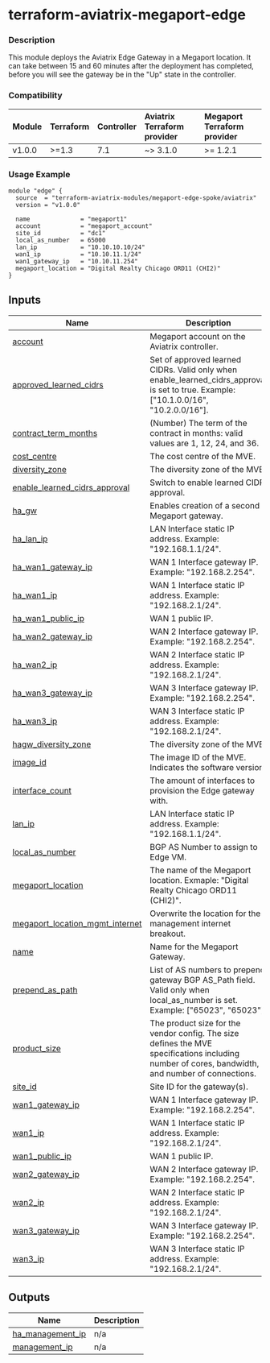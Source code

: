 <!-- BEGIN_TF_DOCS -->
# terraform-aviatrix-megaport-edge

### Description
This module deploys the Aviatrix Edge Gateway in a Megaport location. It can take between 15 and 60 minutes after the deployment has completed, before you will see the gateway be in the "Up" state in the controller.

### Compatibility
Module | Terraform | Controller | Aviatrix Terraform provider | Megaport  Terraform provider
:--- | :--- | :--- | :--- | :---
v1.0.0 | >=1.3 | 7.1 | ~> 3.1.0 | >= 1.2.1

### Usage Example
```hcl
module "edge" {
  source  = "terraform-aviatrix-modules/megaport-edge-spoke/aviatrix"
  version = "v1.0.0"

  name              = "megaport1"
  account           = "megaport_account"
  site_id           = "dc1"
  local_as_number   = 65000
  lan_ip            = "10.10.10.10/24"
  wan1_ip           = "10.10.11.1/24"
  wan1_gateway_ip   = "10.10.11.254"
  megaport_location = "Digital Realty Chicago ORD11 (CHI2)"
}
```
## Inputs

| Name | Description | Type | Default | Required |
|------|-------------|------|---------|:--------:|
| <a name="input_account"></a> [account](#input\_account) | Megaport account on the Aviatrix controller. | `string` | n/a | yes |
| <a name="input_approved_learned_cidrs"></a> [approved\_learned\_cidrs](#input\_approved\_learned\_cidrs) | Set of approved learned CIDRs. Valid only when enable\_learned\_cidrs\_approval is set to true. Example: ["10.1.0.0/16", "10.2.0.0/16"]. | `list(string)` | `null` | no |
| <a name="input_contract_term_months"></a> [contract\_term\_months](#input\_contract\_term\_months) | (Number) The term of the contract in months: valid values are 1, 12, 24, and 36. | `number` | `12` | no |
| <a name="input_cost_centre"></a> [cost\_centre](#input\_cost\_centre) | The cost centre of the MVE. | `string` | `null` | no |
| <a name="input_diversity_zone"></a> [diversity\_zone](#input\_diversity\_zone) | The diversity zone of the MVE. | `string` | `null` | no |
| <a name="input_enable_learned_cidrs_approval"></a> [enable\_learned\_cidrs\_approval](#input\_enable\_learned\_cidrs\_approval) | Switch to enable learned CIDR approval. | `bool` | `null` | no |
| <a name="input_ha_gw"></a> [ha\_gw](#input\_ha\_gw) | Enables creation of a second Megaport gateway. | `bool` | `false` | no |
| <a name="input_ha_lan_ip"></a> [ha\_lan\_ip](#input\_ha\_lan\_ip) | LAN Interface static IP address. Example: "192.168.1.1/24". | `string` | `""` | no |
| <a name="input_ha_wan1_gateway_ip"></a> [ha\_wan1\_gateway\_ip](#input\_ha\_wan1\_gateway\_ip) | WAN 1 Interface gateway IP. Example: "192.168.2.254". | `string` | `""` | no |
| <a name="input_ha_wan1_ip"></a> [ha\_wan1\_ip](#input\_ha\_wan1\_ip) | WAN 1 Interface static IP address. Example: "192.168.2.1/24". | `string` | `""` | no |
| <a name="input_ha_wan1_public_ip"></a> [ha\_wan1\_public\_ip](#input\_ha\_wan1\_public\_ip) | WAN 1 public IP. | `string` | `""` | no |
| <a name="input_ha_wan2_gateway_ip"></a> [ha\_wan2\_gateway\_ip](#input\_ha\_wan2\_gateway\_ip) | WAN 2 Interface gateway IP. Example: "192.168.2.254". | `string` | `""` | no |
| <a name="input_ha_wan2_ip"></a> [ha\_wan2\_ip](#input\_ha\_wan2\_ip) | WAN 2 Interface static IP address. Example: "192.168.2.1/24". | `string` | `""` | no |
| <a name="input_ha_wan3_gateway_ip"></a> [ha\_wan3\_gateway\_ip](#input\_ha\_wan3\_gateway\_ip) | WAN 3 Interface gateway IP. Example: "192.168.2.254". | `string` | `""` | no |
| <a name="input_ha_wan3_ip"></a> [ha\_wan3\_ip](#input\_ha\_wan3\_ip) | WAN 3 Interface static IP address. Example: "192.168.2.1/24". | `string` | `""` | no |
| <a name="input_hagw_diversity_zone"></a> [hagw\_diversity\_zone](#input\_hagw\_diversity\_zone) | The diversity zone of the MVE. | `string` | `null` | no |
| <a name="input_image_id"></a> [image\_id](#input\_image\_id) | The image ID of the MVE. Indicates the software version. | `number` | `85` | no |
| <a name="input_interface_count"></a> [interface\_count](#input\_interface\_count) | The amount of interfaces to provision the Edge gateway with. | `number` | `3` | no |
| <a name="input_lan_ip"></a> [lan\_ip](#input\_lan\_ip) | LAN Interface static IP address. Example: "192.168.1.1/24". | `string` | n/a | yes |
| <a name="input_local_as_number"></a> [local\_as\_number](#input\_local\_as\_number) | BGP AS Number to assign to Edge VM. | `number` | `null` | no |
| <a name="input_megaport_location"></a> [megaport\_location](#input\_megaport\_location) | The name of the Megaport location. Exmaple: "Digital Realty Chicago ORD11 (CHI2)". | `string` | n/a | yes |
| <a name="input_megaport_location_mgmt_internet"></a> [megaport\_location\_mgmt\_internet](#input\_megaport\_location\_mgmt\_internet) | Overwrite the location for the management internet breakout. | `string` | `""` | no |
| <a name="input_name"></a> [name](#input\_name) | Name for the Megaport Gateway. | `string` | n/a | yes |
| <a name="input_prepend_as_path"></a> [prepend\_as\_path](#input\_prepend\_as\_path) | List of AS numbers to prepend gateway BGP AS\_Path field. Valid only when local\_as\_number is set. Example: ["65023", "65023"]. | `list(number)` | `null` | no |
| <a name="input_product_size"></a> [product\_size](#input\_product\_size) | The product size for the vendor config. The size defines the MVE specifications including number of cores, bandwidth, and number of connections. | `string` | `"SMALL"` | no |
| <a name="input_site_id"></a> [site\_id](#input\_site\_id) | Site ID for the gateway(s). | `string` | n/a | yes |
| <a name="input_wan1_gateway_ip"></a> [wan1\_gateway\_ip](#input\_wan1\_gateway\_ip) | WAN 1 Interface gateway IP. Example: "192.168.2.254". | `string` | n/a | yes |
| <a name="input_wan1_ip"></a> [wan1\_ip](#input\_wan1\_ip) | WAN 1 Interface static IP address. Example: "192.168.2.1/24". | `string` | n/a | yes |
| <a name="input_wan1_public_ip"></a> [wan1\_public\_ip](#input\_wan1\_public\_ip) | WAN 1 public IP. | `string` | `null` | no |
| <a name="input_wan2_gateway_ip"></a> [wan2\_gateway\_ip](#input\_wan2\_gateway\_ip) | WAN 2 Interface gateway IP. Example: "192.168.2.254". | `string` | `""` | no |
| <a name="input_wan2_ip"></a> [wan2\_ip](#input\_wan2\_ip) | WAN 2 Interface static IP address. Example: "192.168.2.1/24". | `string` | `""` | no |
| <a name="input_wan3_gateway_ip"></a> [wan3\_gateway\_ip](#input\_wan3\_gateway\_ip) | WAN 3 Interface gateway IP. Example: "192.168.2.254". | `string` | `""` | no |
| <a name="input_wan3_ip"></a> [wan3\_ip](#input\_wan3\_ip) | WAN 3 Interface static IP address. Example: "192.168.2.1/24". | `string` | `""` | no |

## Outputs

| Name | Description |
|------|-------------|
| <a name="output_ha_management_ip"></a> [ha\_management\_ip](#output\_ha\_management\_ip) | n/a |
| <a name="output_management_ip"></a> [management\_ip](#output\_management\_ip) | n/a |
<!-- END_TF_DOCS -->
